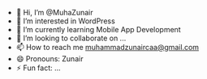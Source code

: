 - 👋 Hi, I’m @MuhaZunair 
- 👀 I’m interested in WordPress
- 🌱 I’m currently learning Mobile App Development
- 💞️ I’m looking to collaborate on ...
- 📫 How to reach me muhammadzunaircaa@gmail.com
- 😄 Pronouns: Zunair
- ⚡ Fun fact: ...

<!---
MuhaZunair/MuhaZunair is a ✨ special ✨ repository because its `README.md` (this file) appears on your GitHub profile.
You can click the Preview link to take a look at your changes.
--->
